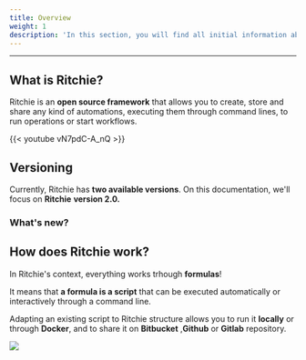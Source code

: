 ```yaml
---
title: Overview
weight: 1
description: 'In this section, you will find all initial information about Ritchie.'
---
```


---

## **What is Ritchie?** 

Ritchie is an **open source framework** that allows you to create, store and share any kind of automations, executing them through command lines, to run operations or start workflows.

{{< youtube vN7pdC-A_nQ >}}

## **Versioning**

Currently, Ritchie has **two available versions**. On this documentation, we'll focus on **Ritchie** **version 2.0.**

### **What's new?**

## **How does Ritchie work?**

In Ritchie's context, everything works trhough **formulas**!

It means that **a formula is a script** that can be executed automatically or interactively through a command line.

Adapting an existing script to Ritchie structure allows you to run it **locally** or through **Docker**, and to share it on **Bitbucket** ,**Github** or **Gitlab** repository.

![](/shared/formula-ritchie-en.jpg)

